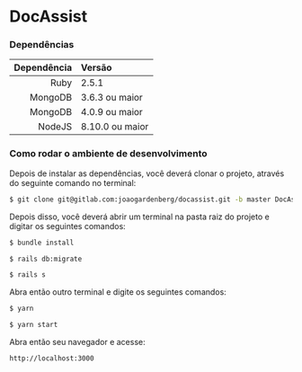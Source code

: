 # DocAssist

### Dependências
| Dependência | Versão          |
| ----------: | :-------------- |
| Ruby        | 2.5.1           |
| MongoDB     | 3.6.3 ou maior  |
| MongoDB     | 4.0.9 ou maior  |
| NodeJS      | 8.10.0 ou maior |

### Como rodar o ambiente de desenvolvimento
Depois de instalar as dependências, você deverá clonar o projeto, através do seguinte comando no terminal:
```sh
$ git clone git@gitlab.com:joaogardenberg/docassist.git -b master DocAssist
```
Depois disso, você deverá abrir um terminal na pasta raiz do projeto e digitar os seguintes comandos:
```sh
$ bundle install
```
```sh
$ rails db:migrate
```
```sh
$ rails s
```
Abra então outro terminal e digite os seguintes comandos:
```sh
$ yarn
```
```sh
$ yarn start
```
Abra então seu navegador e acesse:
```
http://localhost:3000
```
